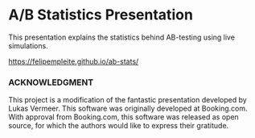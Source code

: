# A/B Statistics Presentation

This presentation explains the statistics behind AB-testing using live simulations.

https://felipempleite.github.io/ab-stats/

### ACKNOWLEDGMENT
This project is a modification of the fantastic presentation developed by Lukas Vermeer.
This software was originally developed at Booking.com. With approval from Booking.com, this software was released as open source, for which the authors would like to express their gratitude.
